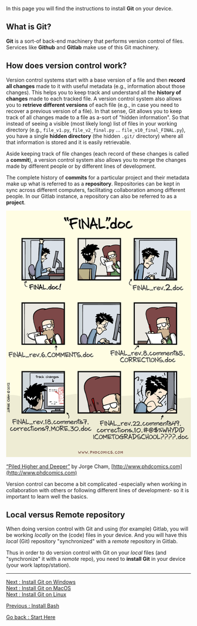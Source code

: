In this page you will find the instructions to install **Git** on your device.

## What is Git?

**Git** is a sort-of back-end machinery that performs version control of files. Services like **Github** and **Gitlab** make use of this Git machinery.

## How does version control work?

Version control systems start with a base version of a file and then **record all changes** made to it with useful metadata (e.g., information about those changes). This helps you to keep track and understand all the **history of changes** made to each tracked file. A version control system also allows you to **retrieve different versions** of each file (e.g., in case you need to recover a previous version of a file). In that sense, Git allows you to keep track of all changes made to a file as a-sort of "hidden information". So that instead of seeing a visible (most likely long) list of files in your working directory (e.g., `file_v1.py`, `file_v2_final.py` ... `file_v10_final_FINAL.py`), you have a single **hidden directory** (the hidden `.git/` directory) where all that information is stored and it is easily retrievable. 

Aside keeping track of file changes (each record of these changes is called a **commit**), a version control system also allows you to merge the changes made by different people or by different lines of development. 

The complete history of **commits** for a particular project and their metadata make up what is referred to as a **repository**. Repositories can be kept in sync across different computers, facilitating collaboration among different people. In our Gitlab instance, a repository can also be referred to as a **project**.

![phd101212s](../Figures/phd101212s.gif)

[“Piled Higher and Deeper”](http://phdcomics.com/comics/archive.php?comicid=1531) by Jorge Cham, [http://www.phdcomics.com](http://www.phdcomics.com)

Version control can become a bit complicated -especially when working in collaboration with others or following different lines of development- so it is important to learn well the basics.


## Local versus Remote repository

When doing version control with Git and using (for example) Gitlab, you will be working *locally* on the (code) files in your device. And you will have this *local* (Git) repository "synchronized" with a *remote* repository in Gitlab.

Thus in order to do version control with Git on your *local* files (and "synchronize" it with a *remote* repo), you need to **install Git** in your device (your work laptop/station).

________________________

[Next     : Install Git on Windows](07_Install_Git_on_Windows.md)  
[Next     : Install Git on MacOS](08_Install_Git_on_MacOS.md)  
[Next     : Install Git on Linux](09_Install_Git_on_Linux.md)  

[Previous : Install Bash](01_Install_Bash.md)  

[Go back  : Start Here](00_Start_Here.md)  
